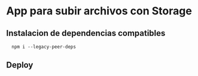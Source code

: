 # App para subir archivos con Storage

## Instalacion de dependencias compatibles
```
  npm i --legacy-peer-deps
```
## Deploy
